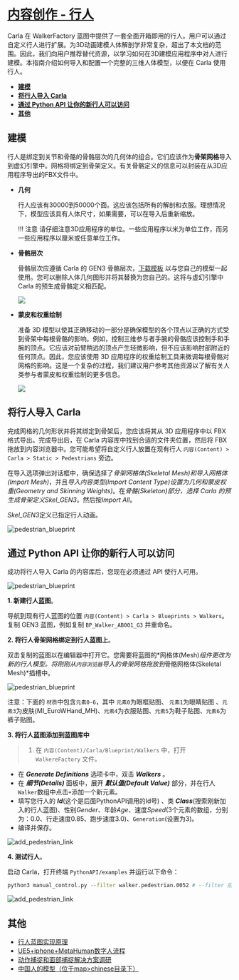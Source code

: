 # [内容创作 - 行人](https://github.com/carla-simulator/carla/commit/b08f74990c83b145850a0a5cb2ddcdd6bdc8b35d) 

Carla 在 WalkerFactory 蓝图中提供了一套全面开箱即用的行人。用户可以通过自定义行人进行扩展。为3D动画建模人体解剖学非常复杂，超出了本文档的范围。因此，我们向用户推荐替代资源，以学习如何在3D建模应用程序中对人进行建模。本指南介绍如何导入和配置一个完整的三维人体模型，以便在 Carla 使用行人。

* __[建模](#modeling)__
* __[将行人导入 Carla](#import_to_carla)__
* __[通过 Python API 让你的新行人可以访问](#access_by_python)__
* __[其他](#others)__

## 建模 <span id="modeling"></span>

行人是绑定到关节和骨骼的骨骼层次的几何体的组合。它们应该作为**骨架网格**导入到虚幻引擎中。网格将绑定到骨架定义。有关骨骼定义的信息可以封装在从3D应用程序导出的FBX文件中。 

* __几何__  

    行人应该有30000到50000个面。这应该包括所有的解剖和衣服。理想情况下，模型应该具有人体尺寸，如果需要，可以在导入后重新缩放。

    !!! 注意
        请仔细注意3D应用程序的单位。一些应用程序以米为单位工作，而另一些应用程序以厘米或任意单位工作。

* __骨骼层次__  

    骨骼层次应遵循 Carla 的 GEN3 骨骼层次，[下载模板](https://drive.google.com/file/d/1SYUvH096VxoD_qEMafL9Y4qR5Zhz3IPH/view?usp=sharing) 以与您自己的模型一起使用。您可以删除人体几何图形并将其替换为您自己的。这将与虚幻引擎中 Carla 的预生成骨骼定义相匹配。

	![](./img/tuto_content_authoring_pedestrians/skeletal_hierarchy.jpg)

* __蒙皮和权重绘制__  

	准备 3D 模型以使其正确移动的一部分是确保模型的各个顶点以正确的方式受到骨架中每根骨骼的影响。例如，控制三维参与者手腕的骨骼应该控制手和手腕的顶点。它应该对前臂稍远的顶点产生轻微影响，但不应该影响肘部附近的任何顶点。因此，您应该使用 3D 应用程序的权重绘制工具来微调每根骨骼对网格的影响。这是一个复杂的过程，我们建议用户参考其他资源以了解有关人类参与者蒙皮和权重绘制的更多信息。

	![](./img/tuto_content_authoring_pedestrians/weight_paint_wrist.png)

## 将行人导入 Carla <span id="import_to_carla"></span>

完成网格的几何形状并将其绑定到骨架后，您应该将其从 3D 应用程序中以 FBX 格式导出。完成导出后，在 Carla 内容库中找到合适的文件夹位置，然后将 FBX 拖放到内容浏览器中。您可能希望将自定义行人放置在现有行人 `内容(Content) > Carla > Static > Pedestrians` 旁边。

在导入选项弹出对话框中，确保选择了*骨架网格体(Skeletal Mesh)*和*导入网格体(Import Mesh)*，并且*导入内容类型(Import Content Type)*设置为*几何和蒙皮权重(Geometry and Skinning Weights)*。在*骨骼(Skeleton)*部分，选择 Carla 的预生成骨架定义*Skel_GEN3*。然后按*Import All*。

*Skel_GEN3*定义已指定行人动画。

![pedestrian_blueprint](./img/tuto_content_authoring_pedestrians/pedestrian_import.png)

## 通过 Python API 让你的新行人可以访问 <span id="access_by_python"></span>

成功将行人导入 Carla 的内容库后，您现在必须通过 API 使行人可用。

![pedestrian_blueprint](./img/tuto_content_authoring_pedestrians/pedestrian_viewport.png)

__1. 新建行人蓝图__。

导航到现有行人蓝图的位置 `内容(Content) > Carla > Blueprints > Walkers`。复制 GEN3 蓝图，例如复制 `BP_Walker_AB001_G3` 并重命名。

__2. 将行人骨架网格绑定到行人蓝图上__。

双击复制的蓝图以在编辑器中打开它。您需要将蓝图的*网格体(Mesh)*组件更改为新的行人模型。将刚刚从`内容浏览器`导入的骨架网格拖放到*骨骼网格体(Skeletal Mesh)*插槽中。

![pedestrian_blueprint](./img/tuto_content_authoring_pedestrians/pedestrian_BP.png)

注意：下面的 `材质`中包含`元素0-6`，其中 `元素0`为眼框贴图、 `元素1`为眼睛贴图 、`元素3`为皮肤(MI_EuroWHand_MH)、`元素4`为衣服贴图、`元素5`为鞋子贴图、`元素6`为裤子贴图。 

__3. 将行人蓝图添加到蓝图库中__

>1. 在 `内容(Content)/Carla/Blueprint/Walkers` 中，打开 `WalkereFactory` 文件。
- 在 **_Generate Definitions_** 选项卡中，双击 **_Walkers_** 。
- 在 **_细节(Details)_** 面板中，展开 **_默认值(Default Value)_** 部分，并在行人`Walker`数组中点击`+`添加一个新元素。 
- 填写您行人的 **_Id_**(这个是后面PythonAPI调用的Id号) 、类 **_Class_**(搜索刚新加入的行人蓝图)、性别*Gender*、年龄*Age*、速度*Speed*(3个元素的数组，分别为：0.0、行走速度0.85、跑步速度3.0)、`Generation`(设置为3)。
- 编译并保存。

![add_pedestrian_link](./img/pedestrian/add_pedestrian_link.jpg)


__4. 测试行人__。

启动 Carla，打开终端 `PythonAPI/examples` 并运行以下命令：

```sh
python3 manual_control.py --filter walker.pedestrian.0052 # --filter 后的参数中的0051为步骤3中定义的行人Id
```

![add_pedestrian_link](./img/pedestrian/control_pedestrian.jpg)

## 其他 <span id="others"></span>
- [行人蓝图实现原理](./pedestrian/blueprint.md)
- [UE5+iphone+MetaHuman数字人流程](https://zhuanlan.zhihu.com/p/717064519)
- [动作捕捉和面部捕捉解决方案调研](https://blog.csdn.net/u012863565/article/details/122228501)
- [中国人的模型（位于map>chinese目录下）](https://pan.baidu.com/s/1n2fJvWff4pbtMe97GOqtvQ?pwd=hutb)




